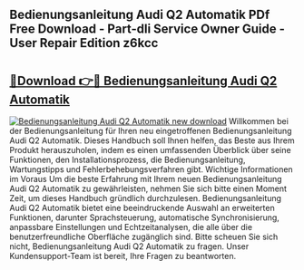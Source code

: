 ## Bedienungsanleitung Audi Q2 Automatik PDf Free Download - Part-dli Service Owner Guide - User Repair Edition z6kcc

# <h2><a href="http://df4uve.blite.top/?on=Bedienungsanleitung+Audi+Q2+Automatik">🔗Download 👉🔴 Bedienungsanleitung Audi Q2 Automatik</a></h2>

[![Bedienungsanleitung Audi Q2 Automatik new download](https://i.imgur.com/lujVjoI.png)](http://df4uve.blite.top/?on=Bedienungsanleitung+Audi+Q2+Automatik)
Willkommen bei der Bedienungsanleitung für Ihren neu eingetroffenen Bedienungsanleitung Audi Q2 Automatik. Dieses Handbuch soll Ihnen helfen, das Beste aus Ihrem Produkt herauszuholen, indem es einen umfassenden Überblick über seine Funktionen, den Installationsprozess, die Bedienungsanleitung, Wartungstipps und Fehlerbehebungsverfahren gibt. Wichtige Informationen im Voraus Um die beste Erfahrung mit Ihrem neuen Bedienungsanleitung Audi Q2 Automatik zu gewährleisten, nehmen Sie sich bitte einen Moment Zeit, um dieses Handbuch gründlich durchzulesen. Bedienungsanleitung Audi Q2 Automatik bietet eine beeindruckende Auswahl an erweiterten Funktionen, darunter Sprachsteuerung, automatische Synchronisierung, anpassbare Einstellungen und Echtzeitanalysen, die alle über die benutzerfreundliche Oberfläche zugänglich sind. Bitte scheuen Sie sich nicht, Bedienungsanleitung Audi Q2 Automatik zu fragen. Unser Kundensupport-Team ist bereit, Ihre Fragen zu beantworten.
